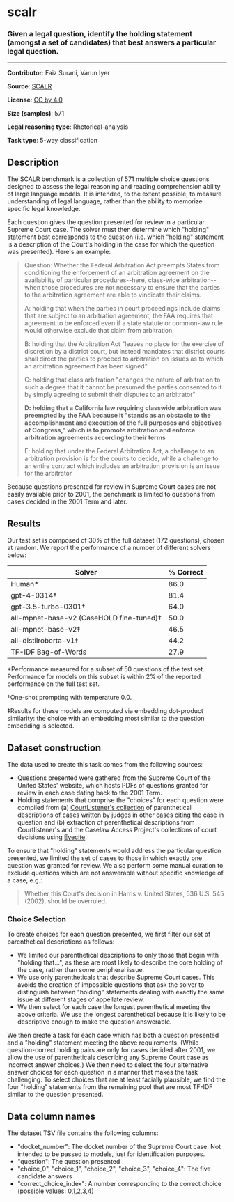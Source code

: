 # scalr

### Given a legal question, identify the holding statement (amongst a set of candidates) that best answers a particular legal question.
---

**Contributor**: Faiz Surani, Varun Iyer

**Source**: [SCALR](https://github.com/lexeme-dev/scalr)

**License**: [CC by 4.0](https://creativecommons.org/licenses/by/4.0/)

**Size (samples)**: 571

**Legal reasoning type**: Rhetorical-analysis

**Task type**: 5-way classification

## Description

The SCALR benchmark is a collection of 571 multiple choice questions designed to assess the legal reasoning and reading comprehension ability of large language models. It is intended, to the extent possible, to measure understanding of legal language, rather than the ability to memorize specific legal knowledge.

Each question gives the question presented for review in a particular Supreme Court case. The solver must then determine which "holding" statement best corresponds to the question (i.e. which "holding" statement is a description of the Court's holding in the case for which the question was presented). Here's an example:

> Question: Whether the Federal Arbitration Act preempts States from conditioning the enforcement of an arbitration agreement on the availability of particular procedures--here, class-wide arbitration--when those procedures are not necessary to ensure that the parties to the arbitration agreement are able to vindicate their claims.
>
>A: holding that when the parties in court proceedings include claims that are subject to an arbitration agreement, the FAA requires that agreement to be enforced even if a state statute or common-law rule would otherwise exclude that claim from arbitration
>
>B: holding that the Arbitration Act "leaves no place for the exercise of discretion by a district court, but instead mandates that district courts shall direct the parties to proceed to arbitration on issues as to which an arbitration agreement has been signed"
>
>C: holding that class arbitration "changes the nature of arbitration to such a degree that it cannot be presumed the parties consented to it by simply agreeing to submit
their disputes to an arbitrator"
>
>**D: holding that a California law requiring classwide arbitration was preempted by the FAA because it "stands as an obstacle to the accomplishment and execution of the full purposes and objectives of Congress," which is to promote arbitration and enforce arbitration agreements according to their terms**
>
>E: holding that under the Federal Arbitration Act, a challenge to an arbitration provision is for the courts to decide, while a challenge to an entire contract which includes an arbitration provision is an issue for the arbitrator

Because questions presented for review in Supreme Court cases are not easily available prior to 2001, the benchmark is limited to questions from cases decided in the 2001 Term and later.

## Results

Our test set is composed of 30% of the full dataset (172 questions), chosen at random. We report the performance of a number of different solvers below:

| Solver                                   | % Correct |
|------------------------------------------|-----------|
| Human*                                   | 86.0      |
| gpt-4-0314†                              | 81.4      |
| gpt-3.5-turbo-0301†                      | 64.0      |
| all-mpnet-base-v2 (CaseHOLD fine-tuned)‡ | 50.0      |
| all-mpnet-base-v2‡                       | 46.5      |
| all-distilroberta-v1‡                    | 44.2      |
| TF-IDF Bag-of-Words                      | 27.9      |

*Performance measured for a subset of 50 questions of the test set. Performance for models on this subset is within 2% of the reported performance on the full test set.

†One-shot prompting with temperature 0.0.

‡Results for these models are computed via embedding dot-product similarity:
the choice with an embedding most similar to the question embedding is selected.

## Dataset construction

The data used to create this task comes from the following sources:

- Questions presented were gathered from the Supreme Court of the United States' website, which hosts PDFs of questions granted for review in each case dating back to the 2001 Term.
- Holding statements that comprise the "choices" for each question were compiled from (a) [CourtListener's collection](https://free.law/2022/03/17/summarizing-important-cases/) of parenthetical descriptions of cases written by judges in other cases citing the case in question and (b) extraction of parenthetical descriptions from Courtlistener's and the Caselaw Access Project's collections of court decisions using [Eyecite](https://github.com/freelawproject/eyecite).

To ensure that "holding" statements would address the particular question presented, we limited the set of cases to those in which exactly one question was granted for review. We also perform some manual curation to exclude questions which are not answerable without specific knowledge of a case, e.g.:
>Whether this Court's decision in Harris v. United States, 536 U.S. 545 (2002), should be overruled.

### Choice Selection

To create choices for each question presented, we first filter our set of parenthetical descriptions
as follows:

- We limited our parenthetical descriptions to only those that begin with "holding that...", as these are most  likely to describe the core holding of the case, rather than some peripheral issue.
- We use only parentheticals that describe Supreme Court cases. This avoids the creation
of impossible questions that ask the solver to distinguish between "holding" statements dealing with exactly the same issue at different stages of appellate review.
- We then select for each case the longest parenthetical meeting the above criteria. We use the longest parenthetical because it is likely to be descriptive enough to make the question answerable.

We then create a task for each case which has both a question presented and a "holding" statement meeting the above requirements. (While question-correct holding pairs are only for cases decided after 2001, we allow the use of parentheticals describing any Supreme Court case as incorrect answer choices.) We then need to select the four alternative answer choices for each question in a manner that makes the task challenging. To select choices that are at least facially plausible, we find the four "holding" statements from the remaining pool that are most TF-IDF similar to the question presented.

## Data column names

The dataset TSV file contains the following columns:

- "docket_number": The docket number of the Supreme Court case. Not intended to be passed to models, just for identification purposes.
- "question": The question presented
- "choice_0", "choice_1", "choice_2", "choice_3", "choice_4": The five candidate answers
- "correct_choice_index": A number corresponding to the correct choice (possible values: 0,1,2,3,4)